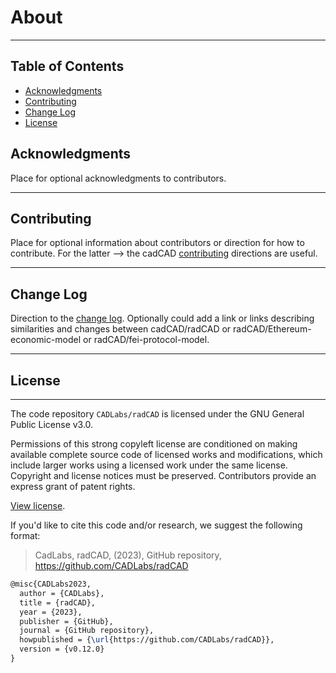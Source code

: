 # About

---

## Table of Contents

 - [Acknowledgments](#acknowledgments)
 - [Contributing](#contributing)
 - [Change Log](#change-log)
 - [License](#license)

## Acknowledgments

Place for optional acknowledgments to contributors.

---

## Contributing

Place for optional information about contributors or direction for how to contribute. For the latter --> the cadCAD [contributing](https://github.com/CADLabs/cadCAD/blob/master/CONTRIBUTING.md)  directions are useful.

---

## Change Log

Direction to the [change log](https://github.com/CADLabs/radCAD/blob/dev/CHANGELOG.md). Optionally could add a link or links describing similarities and changes between cadCAD/radCAD or radCAD/Ethereum-economic-model or radCAD/fei-protocol-model.


---

## License

---

The code repository `CADLabs/radCAD` is licensed under the GNU General Public License v3.0.

Permissions of this strong copyleft license are conditioned on making available complete source code of licensed works and modifications, which include larger works using a licensed work under the same license. Copyright and license notices must be preserved. Contributors provide an express grant of patent rights.

[View license](https://github.com/CADLabs/radCAD/blob/dev/LICENSE).

If you'd like to cite this code and/or research, we suggest the following format:

> CadLabs, radCAD, (2023), GitHub repository, https://github.com/CADLabs/radCAD

```latex
@misc{CADLabs2023,
  author = {CADLabs},
  title = {radCAD},
  year = {2023},
  publisher = {GitHub},
  journal = {GitHub repository},
  howpublished = {\url{https://github.com/CADLabs/radCAD}},
  version = {v0.12.0}
}
```

